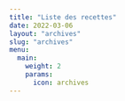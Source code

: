 ```yaml
---
title: "Liste des recettes"
date: 2022-03-06
layout: "archives"
slug: "archives"
menu:
  main:
    weight: 2
    params:
      icon: archives
---
```

